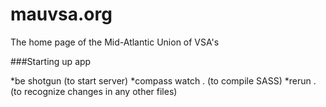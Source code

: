 mauvsa.org
==========

The home page of the Mid-Atlantic Union of VSA's

###Starting up app

*be shotgun (to start server)
*compass watch .  (to compile SASS)
*rerun . (to recognize changes in any other files)
